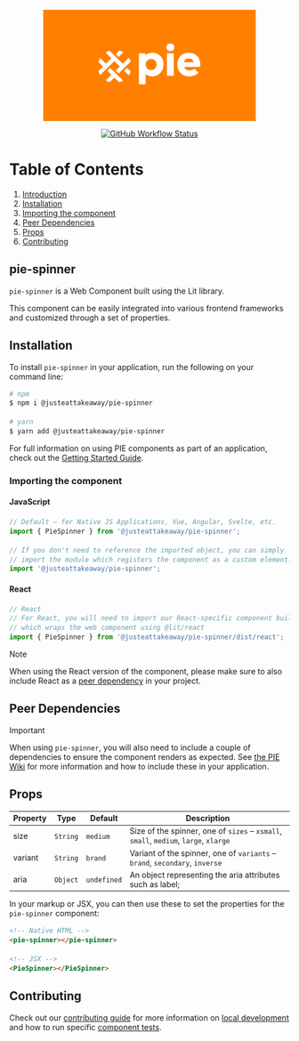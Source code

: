 <p align="center">
  <img align="center" src="../../../readme_image.png" height="200" alt="">
</p>

<p align="center">
  <a href="https://www.npmjs.com/@justeattakeaway/pie-spinner">
    <img alt="GitHub Workflow Status" src="https://img.shields.io/npm/v/@justeattakeaway/pie-spinner.svg">
  </a>
</p>

# Table of Contents

1. [Introduction](#pie-spinner)
2. [Installation](#installation)
3. [Importing the component](#importing-the-component)
4. [Peer Dependencies](#peer-dependencies)
5. [Props](#props)
6. [Contributing](#contributing)

## pie-spinner

`pie-spinner` is a Web Component built using the Lit library.

This component can be easily integrated into various frontend frameworks and customized through a set of properties.


## Installation

To install `pie-spinner` in your application, run the following on your command line:

```bash
# npm
$ npm i @justeattakeaway/pie-spinner

# yarn
$ yarn add @justeattakeaway/pie-spinner
```

For full information on using PIE components as part of an application, check out the [Getting Started Guide](https://github.com/justeattakeaway/pie/wiki/Getting-started-with-PIE-Web-Components).


### Importing the component

#### JavaScript
```js
// Default – for Native JS Applications, Vue, Angular, Svelte, etc.
import { PieSpinner } from '@justeattakeaway/pie-spinner';

// If you don't need to reference the imported object, you can simply
// import the module which registers the component as a custom element.
import '@justeattakeaway/pie-spinner';
```

#### React
```js
// React
// For React, you will need to import our React-specific component build
// which wraps the web component using ​@lit/react
import { PieSpinner } from '@justeattakeaway/pie-spinner/dist/react';
```

> [!NOTE]
> When using the React version of the component, please make sure to also
> include React as a [peer dependency](#peer-dependencies) in your project.


## Peer Dependencies

> [!IMPORTANT]
> When using `pie-spinner`, you will also need to include a couple of dependencies to ensure the component renders as expected. See [the PIE Wiki](https://github.com/justeattakeaway/pie/wiki/Getting-started-with-PIE-Web-Components#expected-dependencies) for more information and how to include these in your application.


## Props

| Property | Type | Default | Description |
|---|---|---|---|
| size | `String` | `medium` | Size of the spinner, one of `sizes` – `xsmall`, `small`, `medium`, `large`, `xlarge` |
| variant | `String` | `brand` | Variant of the spinner, one of `variants` – `brand`, `secondary`, `inverse` |
| aria  | `Object`  | `undefined`  | An object representing the aria attributes such as label;

In your markup or JSX, you can then use these to set the properties for the `pie-spinner` component:

```html
<!-- Native HTML -->
<pie-spinner></pie-spinner>

<!-- JSX -->
<PieSpinner></PieSpinner>
```

## Contributing

Check out our [contributing guide](https://github.com/justeattakeaway/pie/wiki/Contributing-Guide) for more information on [local development](https://github.com/justeattakeaway/pie/wiki/Contributing-Guide#local-development) and how to run specific [component tests](https://github.com/justeattakeaway/pie/wiki/Contributing-Guide#testing).